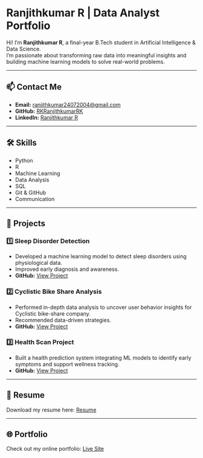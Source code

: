 # Ranjithkumar R | Data Analyst Portfolio

Hi! I’m **Ranjithkumar R**, a final-year B.Tech student in Artificial Intelligence & Data Science.  
I’m passionate about transforming raw data into meaningful insights and building machine learning models to solve real-world problems.  

---

## 📫 Contact Me
- **Email:** ranjithkumar24072004@gmail.com  
- **GitHub:** [RKRanjithkumarRK](https://github.com/RKRanjithkumarRK)  
- **LinkedIn:** [Ranjithkumar R](https://www.linkedin.com/in/ranjithkumar-ramesh-9b3204244/)  

---

## 🛠 Skills
- Python  
- R  
- Machine Learning  
- Data Analysis  
- SQL  
- Git & GitHub  
- Communication  

---

## 💼 Projects

### 1️⃣ Sleep Disorder Detection
- Developed a machine learning model to detect sleep disorders using physiological data.  
- Improved early diagnosis and awareness.  
- **GitHub:** [View Project](https://github.com/RKRanjithkumarRK/Sleeping_State_Classification)

### 2️⃣ Cyclistic Bike Share Analysis
- Performed in-depth data analysis to uncover user behavior insights for Cyclistic bike-share company.  
- Recommended data-driven strategies.  
- **GitHub:** [View Project](https://github.com/RKRanjithkumarRK/cyclistic-bike-share-analysis)

### 3️⃣ Health Scan Project
- Built a health prediction system integrating ML models to identify early symptoms and support wellness tracking.  
- **GitHub:** [View Project](https://github.com/RKRanjithkumarRK/Health-Scan)

---

## 📄 Resume
Download my resume here: [Resume](https://drive.google.com/file/d/152k9v0fkIsz_77PkJ_hFAkJaS8hPiFAh/view?usp=sharing)

---

## 🌐 Portfolio
Check out my online portfolio: [Live Site](https://RKRanjithkumarRK.github.io/portfolio/)
